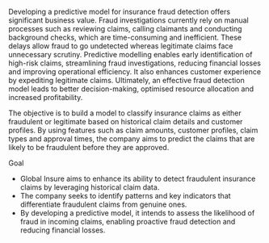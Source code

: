 Developing a predictive model for insurance fraud detection offers significant business value. Fraud investigations currently rely on manual processes such as reviewing claims, calling claimants and conducting background checks, which are time-consuming and inefficient. These delays allow fraud to go undetected whereas legitimate claims face unnecessary scrutiny. Predictive modelling enables early identification of high-risk claims, streamlining fraud investigations, reducing financial losses and improving operational efficiency. It also enhances customer experience by expediting legitimate claims. Ultimately, an effective fraud detection model leads to better decision-making, optimised resource allocation and increased profitability.
 
The objective is to build a model to classify insurance claims as either fraudulent or legitimate based on historical claim details and customer profiles. By using features such as claim amounts, customer profiles, claim types and approval times, the company aims to predict the claims that are likely to be fraudulent before they are approved.
 
Goal
- Global Insure aims to enhance its ability to detect fraudulent insurance claims by leveraging historical claim data. 
- The company seeks to identify patterns and key indicators that differentiate fraudulent claims from genuine ones. 
- By developing a predictive model, it intends to assess the likelihood of fraud in incoming claims, enabling proactive fraud detection and reducing financial losses.

